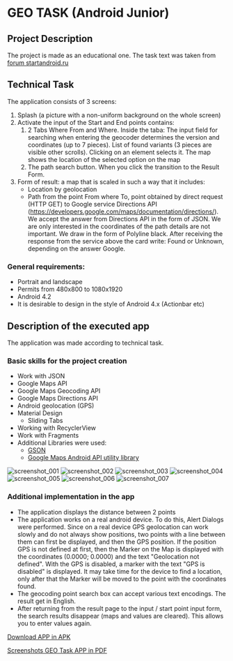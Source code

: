 # GEO TASK (Android Junior)

## Project Description
The project is made as an educational one. The task text was taken from [forum startandroid.ru](http://forum.startandroid.ru/viewtopic.php?f=54&t=2458&hilit=готовимся+к+собеседованию&sid=319374037ae57c83be76a14a2d79ffd0)

## Technical Task
The application consists of 3 screens:
1. Splash (a picture with a non-uniform background on the whole screen)
2. Activate the input of the Start and End points contains:
   1. 2 Tabs Where From and Where. Inside the taba: The input field for searching when entering the geocoder determines the version and coordinates (up to 7 pieces). List of found variants (3 pieces are visible other scrolls). Clicking on an element selects it. The map shows the location of the selected option on the map
   2. The path search button. When you click the transition to the Result Form.
3. Form of result: a map that is scaled in such a way that it includes:
   * Location by geolocation
   * Path from the point From where To, point obtained by direct request (HTTP GET) to Google service Directions API (https://developers.google.com/maps/documentation/directions/).
We accept the answer from Directions API in the form of JSON. We are only interested in the coordinates of the path details are not important. We draw in the form of Polyline black.
After receiving the response from the service above the card write: Found or Unknown, depending on the answer Google.

### General requirements:
* Portrait and landscape
* Permits from 480x800 to 1080x1920
* Android 4.2
* It is desirable to design in the style of Android 4.x (Actionbar etc)

## Description of the executed app
The application was made according to technical task.

### Basic skills for the project creation
+ Work with JSON
+ Google Maps API
+ Google Maps Geocoding API
+ Google Maps Directions API
+ Android geolocation (GPS)
+ Material Design
  + Sliding Tabs
+ Working with RecyclerView
+ Work with Fragments
+ Additional Libraries were used:
  + [GSON](https://github.com/google/gson)
  + [Google Maps Android API utility library](https://github.com/googlemaps/android-maps-utils)

![screenshot_001](https://cloud.githubusercontent.com/assets/19373990/26530716/f2b89014-43e2-11e7-93f8-90b35250b1d4.jpg)
![screenshot_002](https://cloud.githubusercontent.com/assets/19373990/26530718/f2b97434-43e2-11e7-88d0-149ffb6f28c3.jpg)
![screenshot_003](https://cloud.githubusercontent.com/assets/19373990/26530720/f2bba434-43e2-11e7-9f46-977293548558.jpg)
![screenshot_004](https://cloud.githubusercontent.com/assets/19373990/26530719/f2bacb04-43e2-11e7-9aa6-4a8ac00a52dc.jpg)
![screenshot_005](https://cloud.githubusercontent.com/assets/19373990/26530721/f2bc26a2-43e2-11e7-9b94-2670c3c4c2d6.jpg)
![screenshot_006](https://cloud.githubusercontent.com/assets/19373990/26530717/f2b89b54-43e2-11e7-846d-d18e0e1217fc.jpg)
![screenshot_007](https://cloud.githubusercontent.com/assets/19373990/26530722/f2d49660-43e2-11e7-8e95-e031a642e60b.jpg)

### Additional implementation in the app
+ The application displays the distance between 2 points
+ The application works on a real android device. To do this, Alert Dialogs were performed. Since on a real device GPS geolocation can work slowly and do not always show positions, two points with a line between them can first be displayed, and then the GPS position. If the position GPS is not defined at first, then the Marker on the Map is displayed with the coordinates (0.0000; 0.0000) and the text "Geolocation not defined". With the GPS is disabled, a marker with the text "GPS is disabled" is displayed. It may take time for the device to find a location, only after that the Marker will be moved to the point with the coordinates found.
+ The geocoding point search box can accept various text encodings. The result get in English.
+ After returning from the result page to the input / start point input form, the search results disappear (maps and values are cleared). This allows you to enter values again.

[Download APP in APK]( https://drive.google.com/file/d/0B_FuLrEepxSsVnBBWG1IdG15MVE/view?usp=sharing)

[Screenshots GEO Task APP in PDF]( https://drive.google.com/file/d/0B_FuLrEepxSscUNqU2QxUHlqblk/view?usp=sharing)
